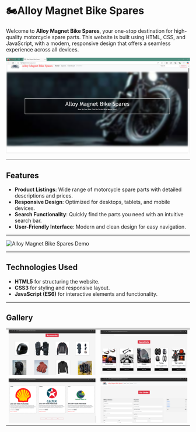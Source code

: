 # 🏍Alloy Magnet Bike Spares

Welcome to **Alloy Magnet Bike Spares**, your one-stop destination for high-quality motorcycle spare parts. This website is built using HTML, CSS, and JavaScript, with a modern, responsive design that offers a seamless experience across all devices.

![Alloy Magnet Bike Spares Screenshot](Screenshot_2024_12_02-1.png)

---

## Features

- **Product Listings**: Wide range of motorcycle spare parts with detailed descriptions and prices.
- **Responsive Design**: Optimized for desktops, tablets, and mobile devices.
- **Search Functionality**: Quickly find the parts you need with an intuitive search bar.
- **User-Friendly Interface**: Modern and clean design for easy navigation.

---
  
![Alloy Magnet Bike Spares Demo](https://media4.giphy.com/media/3oEjI6waLvuReDdpFC/200.gif?cid=6c09b952eayqe8b9plfmlvfaw45e4jeu3kvox8s2nnq2gt0r&ep=v1_internal_gif_by_id&rid=200.gif&ct=g)

---

## Technologies Used

- **HTML5** for structuring the website.
- **CSS3** for styling and responsive layout.
- **JavaScript (ES6)** for interactive elements and functionality.

---
## Gallery

<table>
  <tr>
    <td align="center">
      <img src="Screenshot_2024_12_02-2.png" width="300"/>
      <br/>
      <b></b>
    </td>
    <td align="center">
      <img src="Screenshot_2024_12_02-3.png" alt="Products Page" width="300"/>
      <br/>
      <b></b>
    </td>
  </tr>
  <tr>
    <td align="center">
      <img src="Screenshot_2024_12_02-4.png" alt="Contact Page" width="300"/>
      <br/>
      <b></b>
    </td>
    <td align="center">
      <img src="Screenshot_2024_12_02-5.png" alt="About Us Page" width="300"/>
      <br/>
      <b></b>
    </td>
  </tr>
</table>

